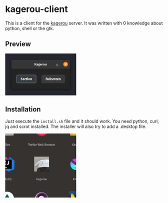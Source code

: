 # kagerou-client
This is a client for the [kagerou](https://github.com/elderguardian/kagerou) server. It was written with 0 knowledge about python, shell or the gtk.

## Preview
<img src="./preview/menu.png" alt="Image of the menu" width="45%">

## Installation
Just execute the `install.sh` file and it should work.
You need python, curl, jq and scrot installed.
The installer will also try to add a .desktop file.

<img src="./preview/icon.png" alt="Image of the menu" width="45%">